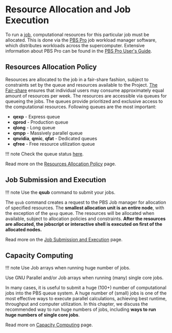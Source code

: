 # Resource Allocation and Job Execution

To run a [job][1], computational resources for this particular job must be allocated. This is done via the [PBS Pro][b] job workload manager software, which distributes workloads across the supercomputer. Extensive information about PBS Pro can be found in the [PBS Pro User's Guide][2].

## Resources Allocation Policy

Resources are allocated to the job in a fair-share fashion, subject to constraints set by the queue and resources available to the Project. [The Fair-share][3] ensures that individual users may consume approximately equal amount of resources per week. The resources are accessible via queues for queueing the jobs. The queues provide prioritized and exclusive access to the computational resources. Following queues are the most important:

* **qexp** - Express queue
* **qprod** - Production queue
* **qlong** - Long queue
* **qmpp** - Massively parallel queue
* **qnvidia**, **qmic**, **qfat** - Dedicated queues
* **qfree** - Free resource utilization queue

!!! note
    Check the queue status [here][a].

Read more on the [Resources Allocation Policy][4] page.

## Job Submission and Execution

!!! note
    Use the **qsub** command to submit your jobs.

The `qsub` command creates a request to the PBS Job manager for allocation of specified resources. The **smallest allocation unit is an entire node**, with the exception of the `qexp` queue. The resources will be allocated when available, subject to allocation policies and constraints. **After the resources are allocated, the jobscript or interactive shell is executed on first of the allocated nodes.**

Read more on the [Job Submission and Execution][5] page.

## Capacity Computing

!!! note
    Use Job arrays when running huge number of jobs.

Use GNU Parallel and/or Job arrays when running (many) single core jobs.

In many cases, it is useful to submit a huge (100+) number of computational jobs into the PBS queue system. A huge number of (small) jobs is one of the most effective ways to execute parallel calculations, achieving best runtime, throughput and computer utilization. In this chapter, we discuss the recommended way to run huge numbers of jobs, including **ways to run huge numbers of single core jobs**.

Read more on [Capacity Computing][6] page.

[1]: ../index.md#terminology-frequently-used-on-these-pages
[2]: ../pbspro.md
[3]: job-priority.md#fair-share-priority
[4]: resources-allocation-policy.md
[5]: job-submission-and-execution.md
[6]: capacity-computing.md

[a]: https://extranet.it4i.cz/rsweb/
[b]: https://www.altair.com/pbs-works/
